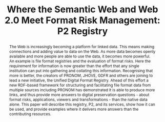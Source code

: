 ---
abstract: The Web is increasingly becoming a platform for linked data. This means
  making connections and adding value to data on the Web. As more data becomes openly
  available and more people are able to use the data, it becomes more powerful. An
  example is file format registries and the evaluation of format risks. Here the requirement
  for information is now greater than the effort that any single institution can put
  into gathering and collating this information. Recognising that more is better,
  the creators of PRONOM, JHOVE, GDFR and others are joining to lead a new initiative,
  the Unified Digital Format Registry. Ahead of this effort a new RDF-based framework
  for structuring and facilitating file format data from multiple sources including
  PRONOM has demonstrated it is able to produce more links, and thus provide more
  answers to digital preservation questions - about format risks, applications, viewers
  and transformations - than the native data alone. This paper will describe this
  registry, P2, and its services, show how it can be used, and provide examples where
  it delivers more answers than the contributing resources.
creators:
- Tarrant, David
- Carr, Les
- Hitchcock, Steve
date: null
document_url: https://services.phaidra.univie.ac.at/api/object/o:294053/download
grand_parent: iPRES
institutions: []
keywords:
- san francisco
landing_page_url: https://phaidra.univie.ac.at/o:294053
language: eng
layout: publication
license: CC BY-SA 3.0 AT
notes_url: null
parent: iPRES 2009
publication_type: paper
size: 1236739
slides_url: null
source_name: iPRES
stream_url: null
title: 'Where the Semantic Web and Web 2.0 Meet Format Risk Management: P2 Registry'
year: 2009
---